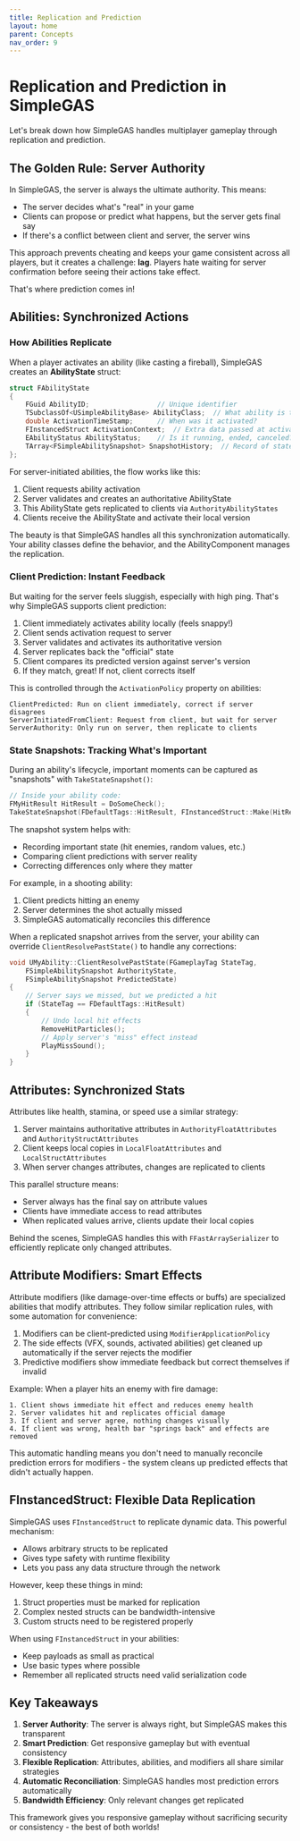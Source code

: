 ```yaml
---
title: Replication and Prediction
layout: home
parent: Concepts
nav_order: 9
---
```


# Replication and Prediction in SimpleGAS

Let's break down how SimpleGAS handles multiplayer gameplay through replication and prediction.

## The Golden Rule: Server Authority

In SimpleGAS, the server is always the ultimate authority. This means:
- The server decides what's "real" in your game
- Clients can propose or predict what happens, but the server gets final say
- If there's a conflict between client and server, the server wins

This approach prevents cheating and keeps your game consistent across all players, but it creates a challenge: **lag**. Players hate waiting for server confirmation before seeing their actions take effect.

That's where prediction comes in!

## Abilities: Synchronized Actions

### How Abilities Replicate

When a player activates an ability (like casting a fireball), SimpleGAS creates an **AbilityState** struct:

```cpp
struct FAbilityState
{
    FGuid AbilityID;                 // Unique identifier
    TSubclassOf<USimpleAbilityBase> AbilityClass;  // What ability is this?
    double ActivationTimeStamp;      // When was it activated?
    FInstancedStruct ActivationContext;  // Extra data passed at activation
    EAbilityStatus AbilityStatus;    // Is it running, ended, canceled?
    TArray<FSimpleAbilitySnapshot> SnapshotHistory;  // Record of state changes
};
```

For server-initiated abilities, the flow works like this:
1. Client requests ability activation
2. Server validates and creates an authoritative AbilityState
3. This AbilityState gets replicated to clients via `AuthorityAbilityStates` 
4. Clients receive the AbilityState and activate their local version

The beauty is that SimpleGAS handles all this synchronization automatically. Your ability classes define the behavior, and the AbilityComponent manages the replication.

### Client Prediction: Instant Feedback

But waiting for the server feels sluggish, especially with high ping. That's why SimpleGAS supports client prediction:

1. Client immediately activates ability locally (feels snappy!)
2. Client sends activation request to server
3. Server validates and activates its authoritative version
4. Server replicates back the "official" state
5. Client compares its predicted version against server's version
6. If they match, great! If not, client corrects itself

This is controlled through the `ActivationPolicy` property on abilities:

```
ClientPredicted: Run on client immediately, correct if server disagrees
ServerInitiatedFromClient: Request from client, but wait for server 
ServerAuthority: Only run on server, then replicate to clients
```

### State Snapshots: Tracking What's Important

During an ability's lifecycle, important moments can be captured as "snapshots" with `TakeStateSnapshot()`:

```cpp
// Inside your ability code:
FMyHitResult HitResult = DoSomeCheck();
TakeStateSnapshot(FDefaultTags::HitResult, FInstancedStruct::Make(HitResult));
```

The snapshot system helps with:
- Recording important state (hit enemies, random values, etc.)
- Comparing client predictions with server reality
- Correcting differences only where they matter

For example, in a shooting ability:
1. Client predicts hitting an enemy
2. Server determines the shot actually missed
3. SimpleGAS automatically reconciles this difference

When a replicated snapshot arrives from the server, your ability can override `ClientResolvePastState()` to handle any corrections:

```cpp
void UMyAbility::ClientResolvePastState(FGameplayTag StateTag, 
    FSimpleAbilitySnapshot AuthorityState, 
    FSimpleAbilitySnapshot PredictedState)
{
    // Server says we missed, but we predicted a hit
    if (StateTag == FDefaultTags::HitResult)
    {
        // Undo local hit effects
        RemoveHitParticles();
        // Apply server's "miss" effect instead
        PlayMissSound();
    }
}
```

## Attributes: Synchronized Stats

Attributes like health, stamina, or speed use a similar strategy:

1. Server maintains authoritative attributes in `AuthorityFloatAttributes` and `AuthorityStructAttributes`
2. Client keeps local copies in `LocalFloatAttributes` and `LocalStructAttributes`
3. When server changes attributes, changes are replicated to clients

This parallel structure means:
- Server always has the final say on attribute values
- Clients have immediate access to read attributes
- When replicated values arrive, clients update their local copies

Behind the scenes, SimpleGAS handles this with `FFastArraySerializer` to efficiently replicate only changed attributes.

## Attribute Modifiers: Smart Effects

Attribute modifiers (like damage-over-time effects or buffs) are specialized abilities that modify attributes. They follow similar replication rules, with some automation for convenience:

1. Modifiers can be client-predicted using `ModifierApplicationPolicy`
2. The side effects (VFX, sounds, activated abilities) get cleaned up automatically if the server rejects the modifier
3. Predictive modifiers show immediate feedback but correct themselves if invalid

Example: When a player hits an enemy with fire damage:

```
1. Client shows immediate hit effect and reduces enemy health
2. Server validates hit and replicates official damage
3. If client and server agree, nothing changes visually
4. If client was wrong, health bar "springs back" and effects are removed
```

This automatic handling means you don't need to manually reconcile prediction errors for modifiers - the system cleans up predicted effects that didn't actually happen.

## FInstancedStruct: Flexible Data Replication

SimpleGAS uses `FInstancedStruct` to replicate dynamic data. This powerful mechanism:
- Allows arbitrary structs to be replicated
- Gives type safety with runtime flexibility
- Lets you pass any data structure through the network

However, keep these things in mind:
1. Struct properties must be marked for replication
2. Complex nested structs can be bandwidth-intensive
3. Custom structs need to be registered properly

When using `FInstancedStruct` in your abilities:
- Keep payloads as small as practical
- Use basic types where possible
- Remember all replicated structs need valid serialization code

## Key Takeaways

1. **Server Authority**: The server is always right, but SimpleGAS makes this transparent
2. **Smart Prediction**: Get responsive gameplay but with eventual consistency
3. **Flexible Replication**: Attributes, abilities, and modifiers all share similar strategies
4. **Automatic Reconciliation**: SimpleGAS handles most prediction errors automatically
5. **Bandwidth Efficiency**: Only relevant changes get replicated

This framework gives you responsive gameplay without sacrificing security or consistency - the best of both worlds!